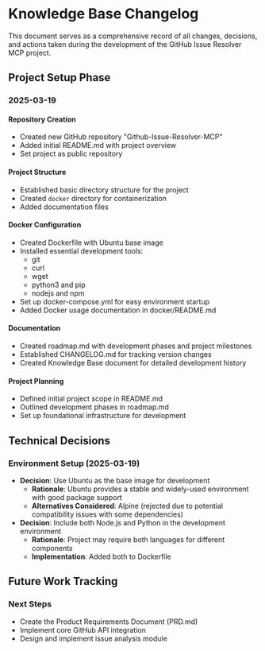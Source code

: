 # Knowledge Base Changelog

This document serves as a comprehensive record of all changes, decisions, and actions taken during the development of the GitHub Issue Resolver MCP project.

## Project Setup Phase

### 2025-03-19

#### Repository Creation
- Created new GitHub repository "Github-Issue-Resolver-MCP"
- Added initial README.md with project overview
- Set project as public repository

#### Project Structure
- Established basic directory structure for the project
- Created `docker` directory for containerization
- Added documentation files

#### Docker Configuration
- Created Dockerfile with Ubuntu base image
- Installed essential development tools:
  - git
  - curl
  - wget
  - python3 and pip
  - nodejs and npm
- Set up docker-compose.yml for easy environment startup
- Added Docker usage documentation in docker/README.md

#### Documentation
- Created roadmap.md with development phases and project milestones
- Established CHANGELOG.md for tracking version changes
- Created Knowledge Base document for detailed development history

#### Project Planning
- Defined initial project scope in README.md
- Outlined development phases in roadmap.md
- Set up foundational infrastructure for development

## Technical Decisions

### Environment Setup (2025-03-19)
- **Decision**: Use Ubuntu as the base image for development
  - **Rationale**: Ubuntu provides a stable and widely-used environment with good package support
  - **Alternatives Considered**: Alpine (rejected due to potential compatibility issues with some dependencies)
- **Decision**: Include both Node.js and Python in the development environment
  - **Rationale**: Project may require both languages for different components
  - **Implementation**: Added both to Dockerfile

## Future Work Tracking

### Next Steps
- Create the Product Requirements Document (PRD.md)
- Implement core GitHub API integration
- Design and implement issue analysis module

